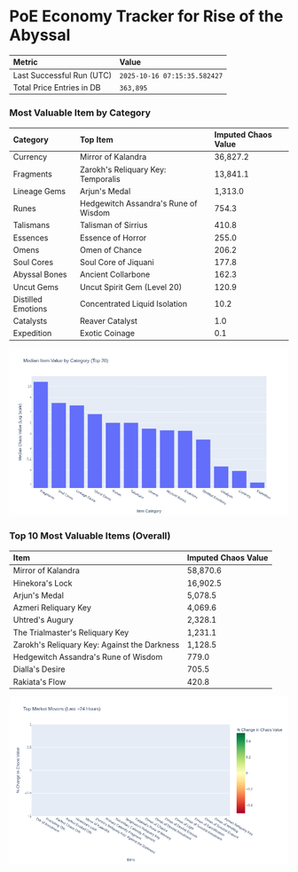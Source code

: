 # PoE Economy Tracker for Rise of the Abyssal

<!-- START_MAINTENANCE -->
| Metric | Value |
|:---|:---|
| Last Successful Run (UTC) | `2025-10-16 07:15:35.582427` |
| Total Price Entries in DB | `363,895` |

<!-- END_MAINTENANCE -->

<!-- START_DATAFRAME_DEBUG -->
<!-- END_DATAFRAME_DEBUG -->

<!-- START_CATEGORY_ANALYSIS -->
### Most Valuable Item by Category
| Category | Top Item | Imputed Chaos Value |
| :--- | :--- | :--- |
| Currency | Mirror of Kalandra | 36,827.2 |
| Fragments | Zarokh's Reliquary Key: Temporalis | 13,841.1 |
| Lineage Gems | Arjun's Medal | 1,313.0 |
| Runes | Hedgewitch Assandra's Rune of Wisdom | 754.3 |
| Talismans | Talisman of Sirrius | 410.8 |
| Essences | Essence of Horror | 255.0 |
| Omens | Omen of Chance | 206.2 |
| Soul Cores | Soul Core of Jiquani | 177.8 |
| Abyssal Bones | Ancient Collarbone | 162.3 |
| Uncut Gems | Uncut Spirit Gem (Level 20) | 120.9 |
| Distilled Emotions | Concentrated Liquid Isolation | 10.2 |
| Catalysts | Reaver Catalyst | 1.0 |
| Expedition | Exotic Coinage | 0.1 |


![Category Analysis Chart](charts/category_analysis.png)
<!-- END_ANALYSIS -->

<!-- START_ANALYSIS -->
### Top 10 Most Valuable Items (Overall)
| Item | Imputed Chaos Value |
| :--- | :--- |
| Mirror of Kalandra | 58,870.6 |
| Hinekora's Lock | 16,902.5 |
| Arjun's Medal | 5,078.5 |
| Azmeri Reliquary Key | 4,069.6 |
| Uhtred's Augury | 2,328.1 |
| The Trialmaster's Reliquary Key | 1,231.1 |
| Zarokh's Reliquary Key: Against the Darkness | 1,128.5 |
| Hedgewitch Assandra's Rune of Wisdom | 779.0 |
| Dialla's Desire | 705.5 |
| Rakiata's Flow | 420.8 |


![Market Movers Chart](charts/market_movers.png)
<!-- END_ANALYSIS -->
